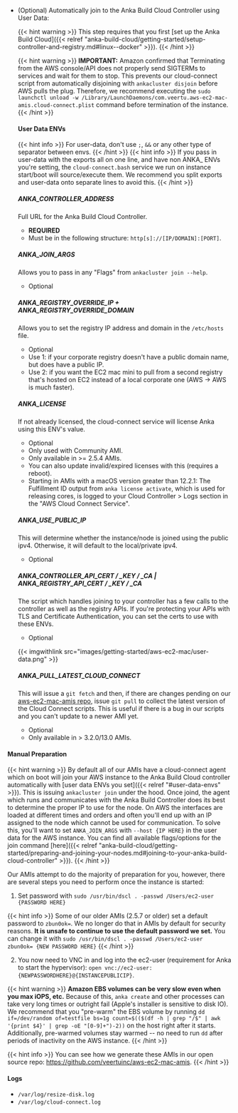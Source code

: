 ---
---

- (Optional) Automatically join to the Anka Build Cloud Controller using User Data:

  {{< hint warning >}}
  This step requires that you first [set up the Anka Build Cloud]({{< relref "anka-build-cloud/getting-started/setup-controller-and-registry.md#linux--docker" >}}).
  {{< /hint >}}

  {{< hint warning >}}
  **IMPORTANT:** Amazon confirmed that Terminating from the AWS console/API does not properly send SIGTERMs to services and wait for them to stop. This prevents our cloud-connect script from automatically disjoining with `ankacluster disjoin` before AWS pulls the plug. Therefore, we recommend executing the `sudo launchctl unload -w /Library/LaunchDaemons/com.veertu.aws-ec2-mac-amis.cloud-connect.plist` command before termination of the instance.
  {{< /hint >}}

  #### User Data ENVs

  {{< hint info >}}
  For user-data, don't use `;`, `&&` or any other type of separator between envs.
  {{< /hint >}}
  {{< hint info >}}
  If you pass in user-data with the exports all on one line, and have non ANKA_ ENVs you're setting, the `cloud-connect.bash` service we run on instance start/boot will source/execute them. We recommend you split exports and user-data onto separate lines to avoid this.
  {{< /hint >}}

  ##### ANKA_CONTROLLER_ADDRESS

  Full URL for the Anka Build Cloud Controller.

  - **REQUIRED**
  - Must be in the following structure: `http[s]://[IP/DOMAIN]:[PORT]`.

  ##### ANKA_JOIN_ARGS

  Allows you to pass in any "Flags" from `ankacluster join --help`.

  - Optional

  ##### ANKA_REGISTRY_OVERRIDE_IP + ANKA_REGISTRY_OVERRIDE_DOMAIN

  Allows you to set the registry IP address and domain in the `/etc/hosts` file.

  - Optional
  - Use 1: if your corporate registry doesn't have a public domain name, but does have a public IP.
  - Use 2: if you want the EC2 mac mini to pull from a second registry that's hosted on EC2 instead of a local corporate one (AWS -> AWS is much faster).

  ##### ANKA_LICENSE

  If not already licensed, the cloud-connect service will license Anka using this ENV's value.

  - Optional
  - Only used with Community AMI.
  - Only available in >= 2.5.4 AMIs.
  - You can also update invalid/expired licenses with this (requires a reboot).
  - Starting in AMIs with a macOS version greater than 12.2.1: The Fulfillment ID output from `anka license activate`, which is used for releasing cores, is logged to your Cloud Controller > Logs section in the "AWS Cloud Connect Service".

  ##### ANKA_USE_PUBLIC_IP

  This will determine whether the instance/node is joined using the public ipv4. Otherwise, it will default to the local/private ipv4.
  
  - Optional

  ##### ANKA_CONTROLLER_API_CERT / _KEY / _CA | ANKA_REGISTRY_API_CERT / _KEY / _CA

  The script which handles joining to your controller has a few calls to the controller as well as the registry APIs. If you're protecting your APIs with TLS and Certificate Authentication, you can set the certs to use with these ENVs.

  - Optional

  {{< imgwithlink src="images/getting-started/aws-ec2-mac/user-data.png" >}}


  ##### ANKA_PULL_LATEST_CLOUD_CONNECT

  This will issue a `git fetch` and then, if there are changes pending on our [aws-ec2-mac-amis repo](https://github.com/veertuinc/aws-ec2-mac-amis), issue `git pull` to collect the latest version of the Cloud Connect scripts. This is useful if there is a bug in our scripts and you can't update to a newer AMI yet.

  - Optional
  - Only available in > 3.2.0/13.0 AMIs.


#### Manual Preparation

{{< hint warning >}}
By default all of our AMIs have a cloud-connect agent which on boot will join your AWS instance to the Anka Build Cloud controller automatically with [user data ENVs you set]({{< relref "#user-data-envs" >}}). This is issuing `ankacluster join` under the hood. Once joind, the agent which runs and communicates with the Anka Build Controller does its best to determine the proper IP to use for the node. On AWS the interfaces are loaded at different times and orders and often you'll end up with an IP assigned to the node which cannot be used for communication. To solve this, you'll want to set `ANKA_JOIN_ARGS` with `--host {IP HERE}` in the user data for the AWS instance. You can find all available flags/options for the join command [here]({{< relref "anka-build-cloud/getting-started/preparing-and-joining-your-nodes.md#joining-to-your-anka-build-cloud-controller" >}}).
{{< /hint >}}

Our AMIs attempt to do the majority of preparation for you, however, there are several steps you need to perform once the instance is started:

1. Set password with `sudo /usr/bin/dscl . -passwd /Users/ec2-user {PASSWORD HERE}`

{{< hint info >}}
Some of our older AMIs (2.5.7 or older) set a default password to `zbun0ok=`. We no longer do that in AMIs by default for security reasons. **It is unsafe to continue to use the default password we set.** You can change it with `sudo /usr/bin/dscl . -passwd /Users/ec2-user zbun0ok= {NEW PASSWORD HERE}`
{{< /hint >}}

2. You now need to VNC in and log into the ec2-user (requirement for Anka to start the hypervisor): `open vnc://ec2-user:{NEWPASSWORDHERE}@{INSTANCEPUBLICIP}`.

{{< hint warning >}}
**Amazon EBS volumes can be very slow even when you max iOPS, etc.** Because of this, `anka create` and other processes can take very long times or outright fail (Apple's installer is sensitive to disk IO). We recommend that you "pre-warm" the EBS volume by running `dd if=/dev/random of=testfile bs=1g count=$(($(df -h | grep "/$" | awk '{print $4}' | grep -oE "[0-9]+")-2))` on the host right after it starts. Additionally, pre-warmed volumes stay warmed -- no need to run `dd` after periods of inactivity on the AWS instance.
{{< /hint >}}

{{< hint info >}}
You can see how we generate these AMIs in our open source repo: https://github.com/veertuinc/aws-ec2-mac-amis.
{{< /hint >}}

#### Logs

- `/var/log/resize-disk.log`
- `/var/log/cloud-connect.log`
